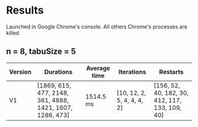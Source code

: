 # Results
Launched in Google Chrome's console.
All others Chrome's processes are killed

## n = 8, tabuSize = 5
Version | Durations | Average time | Iterations | Restarts
------- | --------- | ------------ | ---------- | --------
V1      | [1869, 615, 477, 2148, 361, 4888, 1421, 1607, 1286, 473] | 1514.5 ms | [10, 12, 2, 5, 4, 4, 4, 2] | [156, 52, 40, 182, 30, 412, 117, 133, 109, 40]

